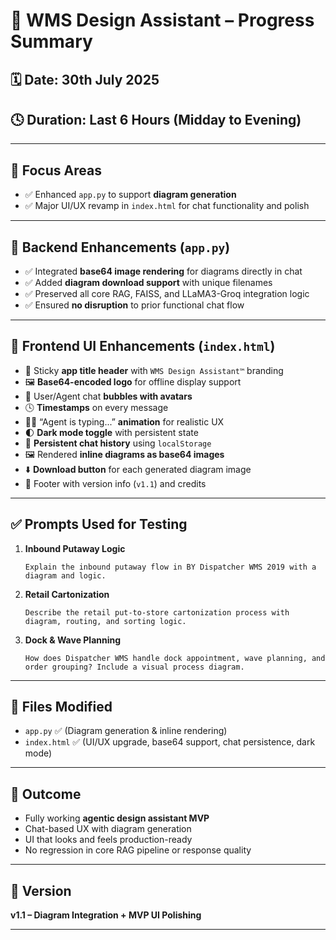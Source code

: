 # 📘 WMS Design Assistant – Progress Summary

## 🗓️ Date: 30th July 2025  
## 🕓 Duration: Last 6 Hours (Midday to Evening)

---

## 🔧 Focus Areas
- ✅ Enhanced `app.py` to support **diagram generation**
- ✅ Major UI/UX revamp in `index.html` for chat functionality and polish

---

## 🧠 Backend Enhancements (`app.py`)
- ✅ Integrated **base64 image rendering** for diagrams directly in chat
- ✅ Added **diagram download support** with unique filenames
- ✅ Preserved all core RAG, FAISS, and LLaMA3-Groq integration logic
- ✅ Ensured **no disruption** to prior functional chat flow

---

## 🎨 Frontend UI Enhancements (`index.html`)
- 🧠 Sticky **app title header** with `WMS Design Assistant™` branding
- 🖼️ **Base64-encoded logo** for offline display support
- 💬 User/Agent chat **bubbles with avatars**
- 🕓 **Timestamps** on every message
- 👨‍💻 “Agent is typing...” **animation** for realistic UX
- 🌓 **Dark mode toggle** with persistent state
- 💾 **Persistent chat history** using `localStorage`
- 🖼️ Rendered **inline diagrams as base64 images**
- ⬇️ **Download button** for each generated diagram image
- 🔻 Footer with version info (`v1.1`) and credits

---

## ✅ Prompts Used for Testing

1. **Inbound Putaway Logic**
   ```
   Explain the inbound putaway flow in BY Dispatcher WMS 2019 with a diagram and logic.
   ```

2. **Retail Cartonization**
   ```
   Describe the retail put-to-store cartonization process with diagram, routing, and sorting logic.
   ```

3. **Dock & Wave Planning**
   ```
   How does Dispatcher WMS handle dock appointment, wave planning, and order grouping? Include a visual process diagram.
   ```

---

## 📁 Files Modified
- `app.py` ✅ (Diagram generation & inline rendering)
- `index.html` ✅ (UI/UX upgrade, base64 support, chat persistence, dark mode)

---

## 🏁 Outcome
- Fully working **agentic design assistant MVP**
- Chat-based UX with diagram generation
- UI that looks and feels production-ready
- No regression in core RAG pipeline or response quality

---

## 🔖 Version
**v1.1 – Diagram Integration + MVP UI Polishing**

---
